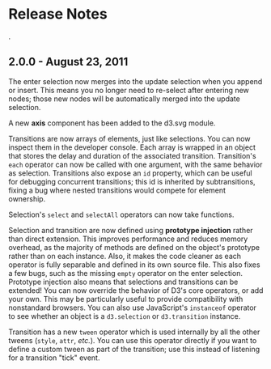# Release Notes

.

## 2.0.0 - August 23, 2011

The enter selection now merges into the update selection when you append or insert. This means you no longer need to re-select after entering new nodes; those new nodes will be automatically merged into the update selection.

A new **axis** component has been added to the d3.svg module.

Transitions are now arrays of elements, just like selections. You can now inspect them in the developer console. Each array is wrapped in an object that stores the delay and duration of the associated transition. Transition's `each` operator can now be called with one argument, with the same behavior as selection. Transitions also expose an `id` property, which can be useful for debugging concurrent transitions; this id is inherited by subtransitions, fixing a bug where nested transitions would compete for element ownership.

Selection's `select` and `selectAll` operators can now take functions.

Selection and transition are now defined using **prototype injection** rather than direct extension. This improves performance and reduces memory overhead, as the majority of methods are defined on the object's prototype rather than on each instance. Also, it makes the code cleaner as each operator is fully separable and defined in its own source file. This also fixes a few bugs, such as the missing `empty` operator on the enter selection. Prototype injection also means that selections and transitions can be extended! You can now override the behavior of D3's core operators, or add your own. This may be particularly useful to provide compatibility with nonstandard browsers. You can also use JavaScript's `instanceof` operator to see whether an object is a `d3.selection` or `d3.transition` instance.

Transition has a new `tween` operator which is used internally by all the other tweens (`style`, `attr`, *etc.*). You can use this operator directly if you want to define a custom tween as part of the transition; use this instead of listening for a transition "tick" event.
